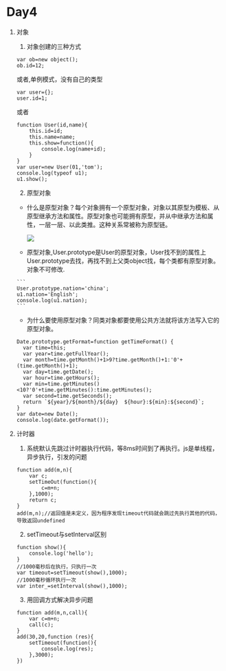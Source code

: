 # Day4

1. 对象

    1. 对象创建的三种方式

    ```
    var ob=new object();
    ob.id=12;
    ```

    或者,单例模式，没有自己的类型

    ```
    var user={};
    user.id=1;
    ```
    或者

    ```
    function User(id,name){
        this.id=id;
        this.name=name;
        this.show=function(){
            console.log(name+id);
        }
    }
    var user=new User(01,'tom');
    console.log(typeof u1);
    u1.show();
    ```

    2. 原型对象

      * 什么是原型对象？每个对象拥有一个原型对象，对象以其原型为模板、从原型继承方法和属性。原型对象也可能拥有原型，并从中继承方法和属性，一层一层、以此类推。这种关系常被称为原型链。

        ![](https://images2015.cnblogs.com/blog/599904/201704/599904-20170419151405196-1934182459.png)

      * 原型对象,User.prototype是User的原型对象，User找不到的属性上User.prototype去找，再找不到上父类object找，每个类都有原型对象。对象不可修改.

       ```
       User.prototype.nation='china';
       u1.nation='English';
       console.log(u1.nation);
       ```

      * 为什么要使用原型对象？同类对象都要使用公共方法就将该方法写入它的原型对象。

      ```
      Date.prototype.getFormat=function getTimeFormat() {
        var time=this;
        var year=time.getFullYear();
        var month=time.getMonth()+1>9?time.getMonth()+1:'0'+(time.getMonth()+1);
        var day=time.getDate();
        var hour=time.getHours();
        var min=time.getMinutes()<10?'0'+time.getMinutes():time.getMinutes();
        var second=time.getSeconds();
        return `${year}/${month}/${day}  ${hour}:${min}:${second}`;
      }
      var date=new Date();
      console.log(date.getFormat());
      ```

2. 计时器

    1. 系统默认先跳过计时器执行代码，等8ms时间到了再执行。js是单线程，异步执行，引发的问题

    ```
    function add(m,n){
        var c;
        setTimeOut(function(){
            c=m+n;
        },1000);
        return c;
    }
    add(m,n);//返回值是未定义，因为程序发现timeout代码就会跳过先执行其他的代码，导致返回undefined
    ```

    2. setTimeout与setInterval区别

    ```
    function show(){
        console.log('hello');
    }
    //1000毫秒后在执行，只执行一次
    var timeout=setTimeout(show(),1000);
    //1000毫秒循环执行一次
    var inter_=setInterval(show(),1000);
    ```

    3. 用回调方式解决异步问题

    ```
    function add(m,n,call){
        var c=m+n;
        call(c);
    }
    add(30,20,function (res){
        setTimeout(function(){
            console.log(res);
        },3000);
    })
    ```






